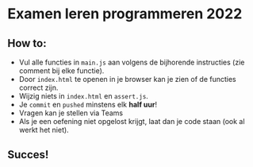 # Examen leren programmeren 2022

## How to:

-   Vul alle functies in `main.js` aan volgens de bijhorende instructies (zie comment bij elke functie).
-   Door `index.html` te openen in je browser kan je zien of de functies correct zijn.
-   Wijzig niets in `index.html` en `assert.js`.
-   Je `commit` en `pushed` minstens elk **half uur**!
-   Vragen kan je stellen via Teams
-   Als je een oefening niet opgelost krijgt, laat dan je code staan (ook al werkt het niet).

## Succes!

